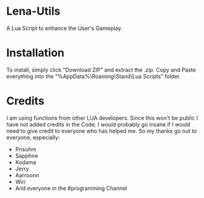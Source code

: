 # Lena-Utils
A Lua Script to enhance the User's Gameplay.

# Installation
To install, simply click "Download ZIP" and extract the .zip. Copy and Paste everything into the "%AppData%\Roaming\Stand\Lua Scripts" folder.

# Credits
I am using functions from other LUA developers. Since this won't be public I have not added credits in the Code. I would probably go insane if I would need to give credit to everyone who has helped me.
So my thanks go out to everyone, especially:
- Prisuhm
- Sapphire
- Kodama
- Jerry
- Aarroonn
- Wiri
- And everyone in the #programming Channel
